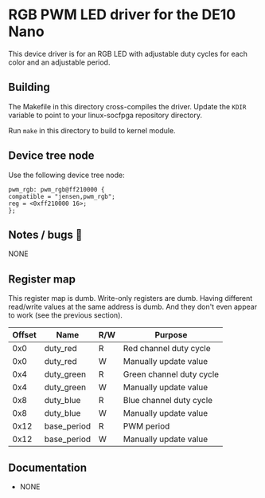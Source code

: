 # RGB PWM LED driver for the DE10 Nano

This device driver is for an RGB LED with adjustable duty cycles for each color and an adjustable period. 

## Building

The Makefile in this directory cross-compiles the driver. Update the `KDIR` variable to point to your linux-socfpga repository directory.

Run `make` in this directory to build to kernel module.

## Device tree node

Use the following device tree node:
```devicetree
pwm_rgb: pwm_rgb@ff210000 {
compatible = "jensen,pwm_rgb";
reg = <0xff210000 16>;
};
```

## Notes / bugs :bug:
NONE

## Register map

This register map is dumb. Write-only registers are dumb. Having different read/write values at the same address is dumb. And they don't even appear to work (see the previous section).

| Offset | Name         | R/W | Purpose                    |
|--------|--------------|-----|----------------------------|
| 0x0    | duty_red     | R   | Red channel duty cycle     |
| 0x0    | duty_red     | W   | Manually update value      |
| 0x4    | duty_green   | R   | Green channel duty cycle   |
| 0x4    | duty_green   | W   | Manually update value      |
| 0x8    | duty_blue    | R   | Blue channel duty cycle    |
| 0x8    | duty_blue    | W   | Manually update value      |
| 0x12   | base_period  | R   | PWM period                 |
| 0x12   | base_period  | W   | Manually update value      |


## Documentation

- NONE
